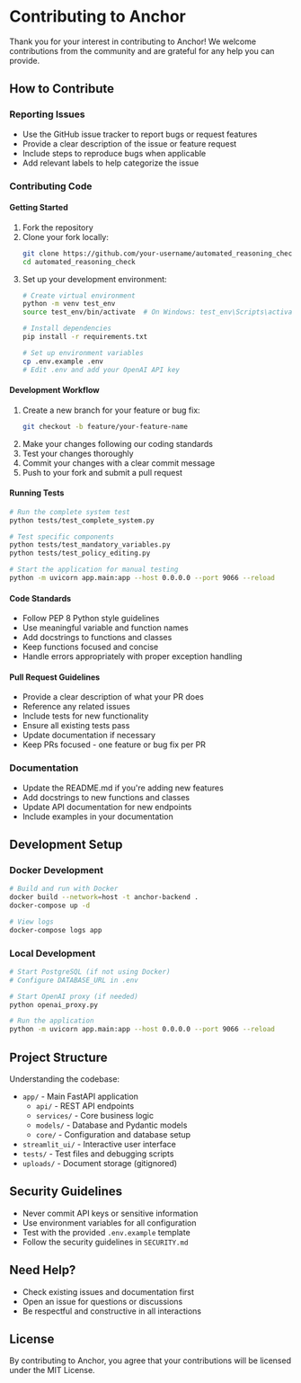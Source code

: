 # Contributing to Anchor

Thank you for your interest in contributing to Anchor! We welcome contributions from the community and are grateful for any help you can provide.

## How to Contribute

### Reporting Issues
- Use the GitHub issue tracker to report bugs or request features
- Provide a clear description of the issue or feature request
- Include steps to reproduce bugs when applicable
- Add relevant labels to help categorize the issue

### Contributing Code

#### Getting Started
1. Fork the repository
2. Clone your fork locally:
   ```bash
   git clone https://github.com/your-username/automated_reasoning_check.git
   cd automated_reasoning_check
   ```
3. Set up your development environment:
   ```bash
   # Create virtual environment
   python -m venv test_env
   source test_env/bin/activate  # On Windows: test_env\Scripts\activate

   # Install dependencies
   pip install -r requirements.txt

   # Set up environment variables
   cp .env.example .env
   # Edit .env and add your OpenAI API key
   ```

#### Development Workflow
1. Create a new branch for your feature or bug fix:
   ```bash
   git checkout -b feature/your-feature-name
   ```
2. Make your changes following our coding standards
3. Test your changes thoroughly
4. Commit your changes with a clear commit message
5. Push to your fork and submit a pull request

#### Running Tests
```bash
# Run the complete system test
python tests/test_complete_system.py

# Test specific components
python tests/test_mandatory_variables.py
python tests/test_policy_editing.py

# Start the application for manual testing
python -m uvicorn app.main:app --host 0.0.0.0 --port 9066 --reload
```

#### Code Standards
- Follow PEP 8 Python style guidelines
- Use meaningful variable and function names
- Add docstrings to functions and classes
- Keep functions focused and concise
- Handle errors appropriately with proper exception handling

#### Pull Request Guidelines
- Provide a clear description of what your PR does
- Reference any related issues
- Include tests for new functionality
- Ensure all existing tests pass
- Update documentation if necessary
- Keep PRs focused - one feature or bug fix per PR

### Documentation
- Update the README.md if you're adding new features
- Add docstrings to new functions and classes
- Update API documentation for new endpoints
- Include examples in your documentation

## Development Setup

### Docker Development
```bash
# Build and run with Docker
docker build --network=host -t anchor-backend .
docker-compose up -d

# View logs
docker-compose logs app
```

### Local Development
```bash
# Start PostgreSQL (if not using Docker)
# Configure DATABASE_URL in .env

# Start OpenAI proxy (if needed)
python openai_proxy.py

# Run the application
python -m uvicorn app.main:app --host 0.0.0.0 --port 9066 --reload
```

## Project Structure

Understanding the codebase:

- `app/` - Main FastAPI application
  - `api/` - REST API endpoints
  - `services/` - Core business logic
  - `models/` - Database and Pydantic models
  - `core/` - Configuration and database setup
- `streamlit_ui/` - Interactive user interface
- `tests/` - Test files and debugging scripts
- `uploads/` - Document storage (gitignored)

## Security Guidelines

- Never commit API keys or sensitive information
- Use environment variables for all configuration
- Test with the provided `.env.example` template
- Follow the security guidelines in `SECURITY.md`

## Need Help?

- Check existing issues and documentation first
- Open an issue for questions or discussions
- Be respectful and constructive in all interactions

## License

By contributing to Anchor, you agree that your contributions will be licensed under the MIT License.